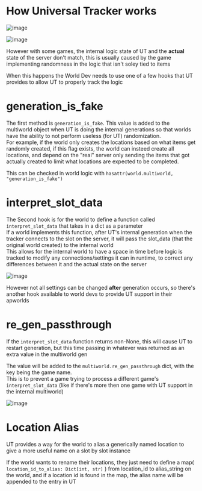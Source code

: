 # How Universal Tracker works

![image](https://github.com/FarisTheAncient/Archipelago/assets/162540354/32ae372a-a833-4f98-9d8e-e03066ea7f7f)

![image](https://github.com/FarisTheAncient/Archipelago/assets/162540354/4e9d3ac6-b5f9-4f9f-9667-b01aa39c754b)

However with some games, the internal logic state of UT and the **actual** state of the server don't match, this is usually caused by the game implementing randomness in the logic that isn't soley tied to items

When this happens the World Dev needs to use one of a few hooks that UT provides to allow UT to properly track the logic

# generation_is_fake

The first method is `generation_is_fake`. This value is added to the multiworld object when UT is doing the internal generations so that worlds have the ability to not perform useless (for UT) randomization.  
For example, if the world only creates the locations based on what items get randomly created, if this flag exists, the world can insteed create all locations, and depend on the "real" server only sending the items that got actually created to limit what locations are expected to be completed.  

This can be checked in world logic with `hasattr(world.multiworld, "generation_is_fake")`  

# interpret_slot_data

The Second hook is for the world to define a function called `interpret_slot_data` that takes in a dict as a parameter  
If a world implements this function, after UT's internal generation when the tracker connects to the slot on the server, it will pass the slot_data (that the original world created) to the internal world  
This allows for the internal world to have a space in time before logic is tracked to modify any connections/settings it can in runtime, to correct any differences between it and the actual state on the server  

![image](https://github.com/FarisTheAncient/Archipelago/assets/162540354/41578c5f-da5d-418f-be2d-bc2d98182501)

However not all settings can be changed **after** generation occurs, so there's another hook available to world devs to provide UT support in their apworlds

# re_gen_passthrough

If the `interpret_slot_data` function returns non-None, this will cause UT to restart generation, but this time passing in whatever was returned as an extra value in the multiworld gen

The value will be added to the `multiworld.re_gen_passthrough` dict, with the key being the game name.  
This is to prevent a game trying to process a different game's `interpret_slot_data` (like if there's more then one game with UT support in the internal multiworld)

![image](https://github.com/FarisTheAncient/Archipelago/assets/162540354/03b22004-8017-457e-be3c-26d20091f678)


# Location Alias

UT provides a way for the world to alias a generically named location to give a more useful name on a slot by slot instance

If the world wants to rename their locations, they just need to define a map( `location_id_to_alias: Dict[int, str]` ) from location_id to alias_string on the world, and if a location id is found in the map, the alias name will be appended to the entry in UT
